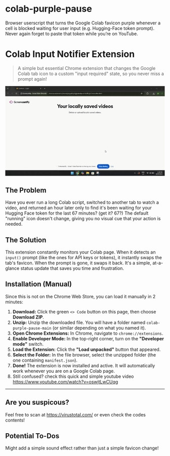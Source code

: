 # colab-purple-pause
Browser userscript that turns the Google Colab favicon purple whenever a cell is blocked waiting for user input (e.g. Hugging-Face token prompt).   Never again forget to paste that token while you’re on YouTube.
# Colab Input Notifier Extension

> A simple but essential Chrome extension that changes the Google Colab tab icon to a custom "input required" state, so you never miss a prompt again!

![video](gif.gif) 

## The Problem

Have you ever run a long Colab script, switched to another tab to watch a video, and returned an hour later only to find it's been waiting for your Hugging Face token for the last 67 minutes? (get it? 67?) The default "running" icon doesn't change, giving you no visual cue that your action is needed.

## The Solution

This extension constantly monitors your Colab page. When it detects an `input()` prompt (like the ones for API keys or tokens), it instantly swaps the tab's favicon. When the prompt is gone, it swaps it back. It's a simple, at-a-glance status update that saves you time and frustration.

## Installation (Manual)

Since this is not on the Chrome Web Store, you can load it manually in 2 minutes:

1.  **Download:** Click the green `<> Code` button on this page, then choose **Download ZIP**.
2.  **Unzip:** Unzip the downloaded file. You will have a folder named `colab-purple-pause-main` (or similar depending on what you named it).
3.  **Open Chrome Extensions:** In Chrome, navigate to `chrome://extensions`.
4.  **Enable Developer Mode:** In the top-right corner, turn on the **"Developer mode"** switch.
5.  **Load the Extension:** Click the **"Load unpacked"** button that appeared.
6.  **Select the Folder:** In the file browser, select the unzipped folder (the one containing `manifest.json`).
7.  **Done!** The extension is now installed and active. It will automatically work whenever you are on a Google Colab page.
8.  Still confused? check this quick and simple youtube video https://www.youtube.com/watch?v=oswjtLwCUqg

---
## Are you suspicous?
Feel free to scan at https://virustotal.com/ or even check the codes contents!

## Potential To-Dos
Might add a simple sound effect rather than just a simple favicon change!
